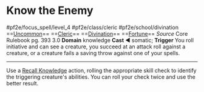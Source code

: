 # Know the Enemy
#pf2e/focus_spell/level_4 #pf2e/class/cleric #pf2e/school/divination 
==[Uncommon](rules/traits/uncommon.md)== ==[Cleric](rules/traits/cleric.md)== ==[Divination](rules/traits/divination.md)== ==[Fortune](rules/traits/fortune.md)==
*Source* Core Rulebook pg. 393 3.0
**Domain** knowledge
**Cast** ◄ somatic; **Trigger** You roll initiative and can see a creature, you succeed at an attack roll against a creature, or a creature fails a saving throw against one of your spells.

---
Use a [Recall Knowledge](rules/Actions/Recall%20Knowledge.md) action, rolling the appropriate skill check to identify the triggering creature's abilities. You can roll your check twice and use the better result.